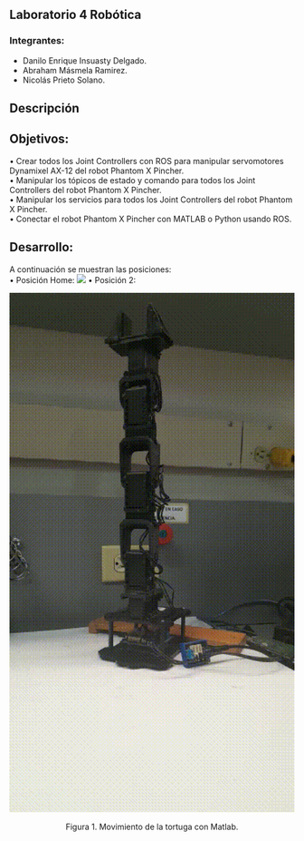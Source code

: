 ## Laboratorio 4 Robótica
### Integrantes: 
- Danilo Enrique Insuasty Delgado.
- Abraham Másmela Ramirez.
- Nicolás Prieto Solano.
## Descripción

## Objetivos:
• Crear todos los Joint Controllers con ROS para manipular servomotores Dynamixel AX-12 del robot Phantom X Pincher. <br>
• Manipular los tópicos de estado y comando para todos los Joint Controllers del robot Phantom X Pincher. <br>
• Manipular los servicios para todos los Joint Controllers del robot Phantom X Pincher. <br>
• Conectar el robot Phantom X Pincher con MATLAB o Python usando ROS. <br>

## Desarrollo:



A continuación se muestran las posiciones:<br>
• Posición Home:
![](https://github.com/DaniloI152/RoboticaLab4_Abraham_Danilo_Nicolas_2023/blob/main/Imagenes/PosHome.gif)
• Posición 2:
<div>
  <p style = 'text-align:center;' align="center">
    <img src="https://github.com/DaniloI152/RoboticaLab4_Abraham_Danilo_Nicolas_2023/blob/main/Imagenes/Pos2.gif" width="800px">
  </p>
  <p style = 'text-align:center;' align="center">
    Figura 1. Movimiento de la tortuga con Matlab.
  </p>
</div>

